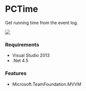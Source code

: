 # PCTime
Get running time from the event log.

![](https://github.com/ikageso/PCTime/wiki/images/pctime001.JPG)

### Requirements
* Visual Studio 2013
* .Net 4.5

### Features
* Microsoft.TeamFoundation.MVVM

